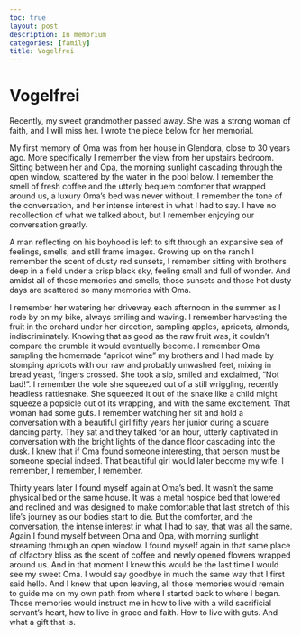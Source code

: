 ```yaml
---
toc: true
layout: post
description: In memorium
categories: [family]
title: Vogelfrei
---
```


# Vogelfrei

Recently, my sweet grandmother passed away. She was a strong woman of faith, and I will miss her. I wrote the piece below for her memorial.

My first memory of Oma was from her house in Glendora, close to 30 years ago. More specifically I remember the view from her upstairs bedroom. Sitting between her and Opa, the morning sunlight cascading through the open window, scattered by the water in the pool below. I remember the smell of fresh coffee and the utterly bequem comforter that wrapped around us, a luxury Oma’s bed was never without. I remember the tone of the conversation, and her intense interest in what I had to say. I have no recollection of what we talked about, but I remember enjoying our conversation greatly.

A man reflecting on his boyhood is left to sift through an expansive sea of feelings, smells, and still frame images. Growing up on the ranch I remember the scent of dusty red sunsets, I remember sitting with brothers deep in a field under a crisp black sky, feeling small and full of wonder. And amidst all of those memories and smells, those sunsets and those hot dusty days are scattered so many memories with Oma. 

I remember her watering her driveway each afternoon in the summer as I rode by on my bike, always smiling and waving. I remember harvesting the fruit in the orchard under her direction, sampling apples, apricots, almonds, indiscriminately. Knowing that as good as the raw fruit was, it couldn’t compare the crumble it would eventually become. I remember Oma sampling the homemade “apricot wine” my brothers and I had made by stomping apricots with our raw and probably unwashed feet, mixing in bread yeast, fingers crossed. She took a sip, smiled and exclaimed, “Not bad!”. I remember the vole she squeezed out of a still wriggling, recently headless rattlesnake. She squeezed it out of the snake like a child might squeeze a popsicle out of its wrapping, and with the same excitement. That woman had some guts. I remember watching her sit and hold a conversation with a beautiful girl fifty years her junior during a square dancing party. They sat and they talked for an hour, utterly captivated in conversation with the bright lights of the dance floor cascading into the dusk. I knew that if Oma found someone interesting, that person must be someone special indeed. That beautiful girl would later become my wife. I remember, I remember, I remember. 

 Thirty years later I found myself again at Oma’s bed. It wasn’t the same physical bed or the same house. It was a metal hospice bed that lowered and reclined and was designed to make comfortable that last stretch of this life’s journey as our bodies start to die. But the comforter, and the conversation, the intense interest in what I had to say, that was all the same. Again I found myself between Oma and Opa, with morning sunlight streaming through an open window. I found myself again in that same place of olfactory bliss as the scent of coffee and newly opened flowers wrapped around us. And in that moment I knew this would be the last time I would see my sweet Oma. I would say goodbye in much the same way that I first said hello. And I knew that upon leaving, all those memories would remain to guide me on my own path from where I started back to where I began. Those memories would instruct me in how to live with a wild sacrificial servant’s heart, how to live in grace and faith. How to live with guts. And what a gift that is.
